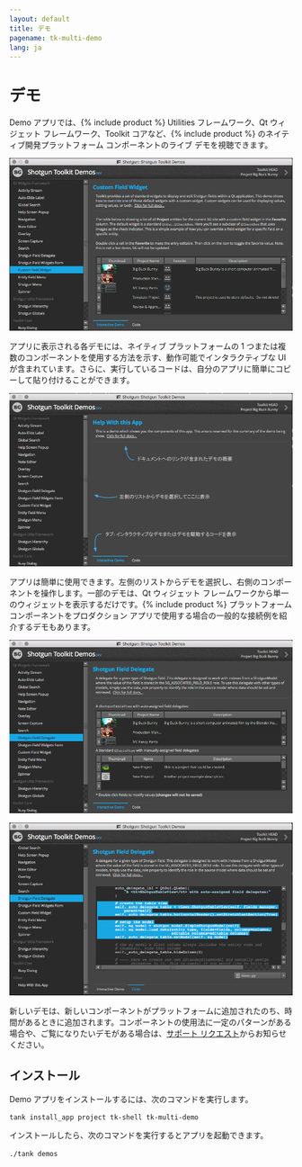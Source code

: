 ```yaml
---
layout: default
title: デモ
pagename: tk-multi-demo
lang: ja
---
```


# デモ

Demo アプリでは、{% include product %} Utilities フレームワーク、Qt ウィジェット フレームワーク、Toolkit コアなど、{% include product %} のネイティブ開発プラットフォーム コンポーネントのライブ デモを視聴できます。

![Demo アプリ](../images/apps/multi-demo-demo_app.png)

アプリに表示される各デモには、ネイティブ プラットフォームの 1 つまたは複数のコンポーネントを使用する方法を示す、動作可能でインタラクティブな UI が含まれています。さらに、実行しているコードは、自分のアプリに簡単にコピーして貼り付けることができます。

![Demo の基本画面](../images/apps/multi-demo-help_demo.png)

アプリは簡単に使用できます。左側のリストからデモを選択し、右側のコンポーネントを操作します。一部のデモは、Qt ウィジェット フレームワークから単一のウィジェットを表示するだけです。{% include product %} プラットフォーム コンポーネントをプロダクション アプリで使用する場合の一般的な接続例を紹介するデモもあります。

![サンプル デモ](../images/apps/multi-demo-delegate_demo.png)

![コード タブ](../images/apps/multi-demo-code_tab.png)

新しいデモは、新しいコンポーネントがプラットフォームに追加されたのち、時間があるときに追加されます。コンポーネントの使用法に一定のパターンがある場合や、ご覧になりたいデモがある場合は、[サポート リクエスト](https://support.shotgunsoftware.com/hc/ja/requests/new)からお知らせください。

## インストール

Demo アプリをインストールするには、次のコマンドを実行します。

```
tank install_app project tk-shell tk-multi-demo
```

インストールしたら、次のコマンドを実行するとアプリを起動できます。

`./tank demos`
